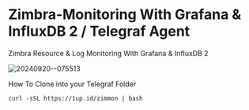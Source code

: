 # Zimbra-Monitoring With Grafana & InfluxDB 2 / Telegraf Agent
Zimbra Resource & Log Monitoring With Grafana &amp; InfluxDB 2


![20240920--075513](https://github.com/user-attachments/assets/4b43f77d-7d98-4fba-9e36-084e0dd01ec2)

How To Clone into your Telegraf Folder
```
curl -sSL https://1up.id/zimmon | bash
```
